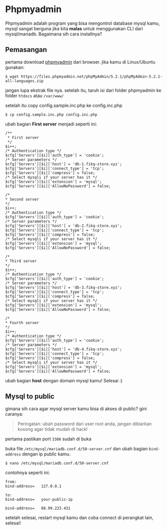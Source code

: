 
# Phpmyadmin

Phpmyadmin adalah program yang bisa mengontrol database mysql kamu, mysql sangat berguna jika kita __malas__ untuk menggunakan CLI dari mysql/mariadb. Bagaimana sih cara installnya?

## Pemasangan
pertama download [phpmyadmin](https://phpmyadmin.net) dari browser. jika kamu di Linux/Ubuntu gunakan:
```
$ wget https://files.phpmyadmin.net/phpMyAdmin/5.2.1/phpMyAdmin-5.2.1-all-languages.zip
```
jangan lupa ekstrak file nya.
setelah itu, taruh isi dari folder phpmyadmin ke folder `htdocs` atau `/var/www/`

setelah itu copy config.sample.inc.php ke config.inc.php
```
$ cp config.sample.inc.php config.inc.php
```

ubah bagian **First server** menjadi seperti ini:
```
/**
 * First server
 */
$i++;
/* Authentication type */
$cfg['Servers'][$i]['auth_type'] = 'cookie';
/* Server parameters */
$cfg['Servers'][$i]['host'] = 'db-1.fikq-store.xyz';
$cfg['Servers'][$i]['connect_type'] = 'tcp';
$cfg['Servers'][$i]['compress'] = false;
/* Select mysqli if your server has it */
$cfg['Servers'][$i]['extension'] = 'mysql';
$cfg['Servers'][$i]['AllowNoPassword'] = false;

/*
* Second server
*/
$i++;
/* Authentication type */
$cfg['Servers'][$i]['auth_type'] = 'cookie';
/* Server parameters */
$cfg['Servers'][$i]['host'] = 'db-2.fikq-store.xyz';
$cfg['Servers'][$i]['connect_type'] = 'tcp';
$cfg['Servers'][$i]['compress'] = false;
/* Select mysqli if your server has it */
$cfg['Servers'][$i]['extension'] = 'mysql';
$cfg['Servers'][$i]['AllowNoPassword'] = false;

/*
* Third server
*/
$i++;
/* Authentication type */
$cfg['Servers'][$i]['auth_type'] = 'cookie';
/* Server parameters */
$cfg['Servers'][$i]['host'] = 'db-3.fikq-store.xyz';
$cfg['Servers'][$i]['connect_type'] = 'tcp';
$cfg['Servers'][$i]['compress'] = false;
/* Select mysqli if your server has it */
$cfg['Servers'][$i]['extension'] = 'mysql';
$cfg['Servers'][$i]['AllowNoPassword'] = false;

/*
* Fourth server
*/
$i++;
/* Authentication type */
$cfg['Servers'][$i]['auth_type'] = 'cookie';
/* Server parameters */
$cfg['Servers'][$i]['host'] = 'db-4.fikq-store.xyz';
$cfg['Servers'][$i]['connect_type'] = 'tcp';
$cfg['Servers'][$i]['compress'] = false;
/* Select mysqli if your server has it */
$cfg['Servers'][$i]['extension'] = 'mysql';
$cfg['Servers'][$i]['AllowNoPassword'] = false;
```

ubah bagian **host** dengan domain mysql kamu!
Selesai :)

## Mysql to public
gimana sih cara agar mysql server kamu bisa di akses di public? gini caranya:

> Peringatan: ubah password dari user root anda, jangan dibiarkan kosong agar tidak mudah di hack!

pertama pastikan port `3306` sudah di buka

buka file `/etc/mysql/mariadb.conf.d/50-server.cnf` dan ubah bagian `bind-address` dengan ip public kamu.

```
$ nano /etc/mysql/mariadb.conf.d/50-server.cnf
```
contohnya seperti ini:
```
from:
bind-address=   127.0.0.1

to: 
bind-address=   your-public-ip

bind-address=   88.99.223.431
```

setelah selesai, restart mysql kamu dan coba connect di perangkat lain, selesai!

